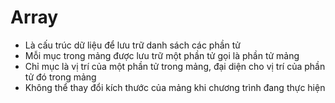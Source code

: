 # Array 
- Là cấu trúc dữ liệu để lưu trữ danh sách các phần tử
- Mỗi mục trong mảng được lưu trữ một phần tử gọi là phần tử mảng
- Chỉ mục là vị trí của một phần tử trong mảng, đại diện cho vị trí của phần tử đó trong mảng
- Không thể thay đổi kích thước của mảng khi chương trình đang thực hiện